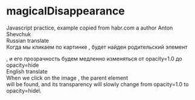 # magicalDisappearance
Javascript practice, example copied from habr.com a author Anton Shevchuk\
Russian translate\
Когда мы кликаем по картинке <img class="delete">, будет найден родительский элемент <div class="pane">, и его прозрачность будем медленно изменяться от opacity=1.0 до opacity=hide\
English translate\
When we click on the image <img class="delete">, the parent element <div class="pane"> will be found, and its transparency will slowly change from opacity=1.0 to opacity=hide\
